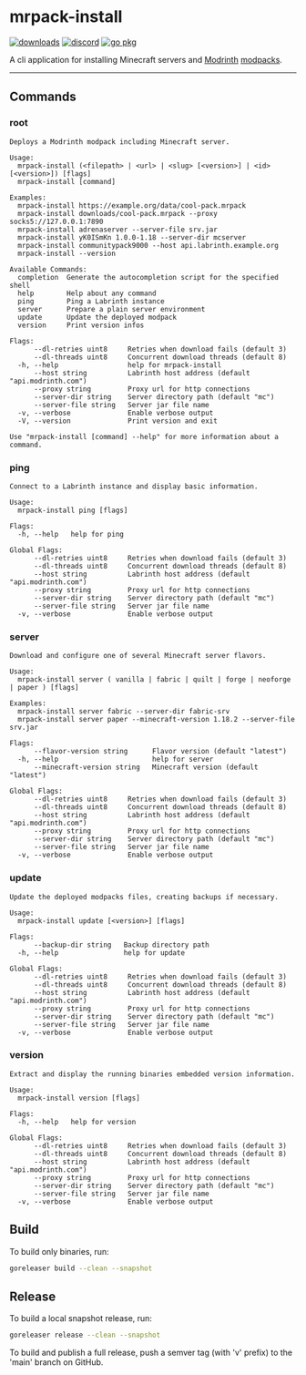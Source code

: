 # mrpack-install

[![downloads](https://img.shields.io/github/downloads/nothub/mrpack-install/total.svg?style=flat-square&labelColor=5c5c5c&color=007D9C)](https://github.com/nothub/mrpack-install/releases/latest)
[![discord](https://img.shields.io/discord/1149744662131777546?style=flat-square&labelColor=5c5c5c&color=007D9C)](https://discord.gg/QNbTeGHBRm)
[![go pkg](https://pkg.go.dev/badge/hub.lol/mrpack-install.svg)](https://pkg.go.dev/hub.lol/mrpack-install)

A cli application for installing Minecraft servers
and [Modrinth](https://modrinth.com/) [modpacks](https://docs.modrinth.com/docs/modpacks/format_definition/).

---

## Commands

### root

```
Deploys a Modrinth modpack including Minecraft server.

Usage:
  mrpack-install (<filepath> | <url> | <slug> [<version>] | <id> [<version>]) [flags]
  mrpack-install [command]

Examples:
  mrpack-install https://example.org/data/cool-pack.mrpack
  mrpack-install downloads/cool-pack.mrpack --proxy socks5://127.0.0.1:7890
  mrpack-install adrenaserver --server-file srv.jar
  mrpack-install yK0ISmKn 1.0.0-1.18 --server-dir mcserver
  mrpack-install communitypack9000 --host api.labrinth.example.org
  mrpack-install --version

Available Commands:
  completion  Generate the autocompletion script for the specified shell
  help        Help about any command
  ping        Ping a Labrinth instance
  server      Prepare a plain server environment
  update      Update the deployed modpack
  version     Print version infos

Flags:
      --dl-retries uint8     Retries when download fails (default 3)
      --dl-threads uint8     Concurrent download threads (default 8)
  -h, --help                 help for mrpack-install
      --host string          Labrinth host address (default "api.modrinth.com")
      --proxy string         Proxy url for http connections
      --server-dir string    Server directory path (default "mc")
      --server-file string   Server jar file name
  -v, --verbose              Enable verbose output
  -V, --version              Print version and exit

Use "mrpack-install [command] --help" for more information about a command.

```

### ping

```
Connect to a Labrinth instance and display basic information.

Usage:
  mrpack-install ping [flags]

Flags:
  -h, --help   help for ping

Global Flags:
      --dl-retries uint8     Retries when download fails (default 3)
      --dl-threads uint8     Concurrent download threads (default 8)
      --host string          Labrinth host address (default "api.modrinth.com")
      --proxy string         Proxy url for http connections
      --server-dir string    Server directory path (default "mc")
      --server-file string   Server jar file name
  -v, --verbose              Enable verbose output

```

### server

```
Download and configure one of several Minecraft server flavors.

Usage:
  mrpack-install server ( vanilla | fabric | quilt | forge | neoforge | paper ) [flags]

Examples:
  mrpack-install server fabric --server-dir fabric-srv
  mrpack-install server paper --minecraft-version 1.18.2 --server-file srv.jar

Flags:
      --flavor-version string      Flavor version (default "latest")
  -h, --help                       help for server
      --minecraft-version string   Minecraft version (default "latest")

Global Flags:
      --dl-retries uint8     Retries when download fails (default 3)
      --dl-threads uint8     Concurrent download threads (default 8)
      --host string          Labrinth host address (default "api.modrinth.com")
      --proxy string         Proxy url for http connections
      --server-dir string    Server directory path (default "mc")
      --server-file string   Server jar file name
  -v, --verbose              Enable verbose output

```

### update

```
Update the deployed modpacks files, creating backups if necessary.

Usage:
  mrpack-install update [<version>] [flags]

Flags:
      --backup-dir string   Backup directory path
  -h, --help                help for update

Global Flags:
      --dl-retries uint8     Retries when download fails (default 3)
      --dl-threads uint8     Concurrent download threads (default 8)
      --host string          Labrinth host address (default "api.modrinth.com")
      --proxy string         Proxy url for http connections
      --server-dir string    Server directory path (default "mc")
      --server-file string   Server jar file name
  -v, --verbose              Enable verbose output

```

### version

```
Extract and display the running binaries embedded version information.

Usage:
  mrpack-install version [flags]

Flags:
  -h, --help   help for version

Global Flags:
      --dl-retries uint8     Retries when download fails (default 3)
      --dl-threads uint8     Concurrent download threads (default 8)
      --host string          Labrinth host address (default "api.modrinth.com")
      --proxy string         Proxy url for http connections
      --server-dir string    Server directory path (default "mc")
      --server-file string   Server jar file name
  -v, --verbose              Enable verbose output

```

## Build

To build only binaries, run:

```sh
goreleaser build --clean --snapshot
```

## Release

To build a local snapshot release, run:

```sh
goreleaser release --clean --snapshot
```

To build and publish a full release, push a semver tag (with 'v' prefix) to the 'main' branch on GitHub.

